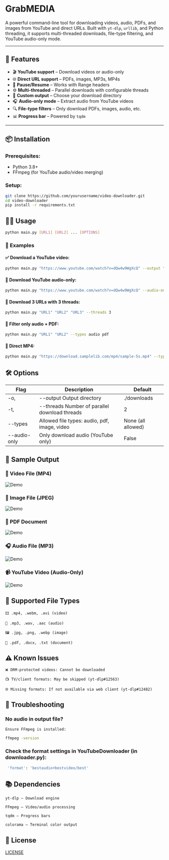 # GrabMEDIA

A powerful command-line tool for downloading videos, audio, PDFs, and images from YouTube and direct URLs. Built with `yt-dlp`, `urllib`, and Python threading, it supports multi-threaded downloads, file-type filtering, and YouTube audio-only mode.

---

## 🚀 Features

- 🎬 **YouTube support** – Download videos or audio-only
- 🌐 **Direct URL support** – PDFs, images, MP3s, MP4s
- 🔁 **Pause/Resume** – Works with Range headers
- ⚙️ **Multi-threaded** – Parallel downloads with configurable threads
- 📁 **Custom output** – Choose your download directory
- 🎧 **Audio-only mode** – Extract audio from YouTube videos
- 🔍 **File-type filters** – Only download PDFs, images, audio, etc.
- 📊 **Progress bar** – Powered by `tqdm`

---

## 📦 Installation

### Prerequisites:
- Python 3.8+
- FFmpeg (for YouTube audio/video merging)

### Setup:
```bash
git clone https://github.com/yourusername/video-downloader.git
cd video-downloader
pip install -r requirements.txt
```

## 🧑‍💻 Usage
```bash
python main.py [URL1] [URL2] ... [OPTIONS]
```

### 🧪 Examples

#### ✅ Download a YouTube video:
```bash
python main.py "https://www.youtube.com/watch?v=dQw4w9WgXcQ" --output "E:/Downloads"
```

#### 🎵 Download YouTube audio-only:
```bash
python main.py "https://www.youtube.com/watch?v=dQw4w9WgXcQ" --audio-only --types audio
```

#### 🧵 Download 3 URLs with 3 threads:
```bash
python main.py "URL1" "URL2" "URL3" --threads 3
```

#### 🎯 Filter only audio + PDF:
```bash
python main.py "URL1" "URL2" --types audio pdf
```

#### 📍 Direct MP4:
```bash
python main.py "https://download.samplelib.com/mp4/sample-5s.mp4" --types video --output "E:/Downloads"
```

## 🛠️ Options
|Flag	        | Description                                    | Default            |
|-------------|------------------------------------------------|--------------------|
|-o,          | --output	Output directory	                  | ./downloads        |
|-t,          | --threads	Number of parallel download threads	| 2                  |
|--types      | Allowed file types: audio, pdf, image, video	| None (all allowed) |
|--audio-only | Only download audio (YouTube only)	            | False              |

## 📸 Sample Output

### 🎥 Video File (MP4)
![Demo](/tests/video)

### 📸 Image File (JPEG)
![Demo](/tests/image)

### 📄 PDF Document
![Demo](/tests/pdf)

### 🎧 Audio File (MP3)
![Demo](/tests/audio)

### 📹 YouTube Video (Audio-Only)
![Demo](/tests/yt_audio)

## 🧩 Supported File Types

    🎞️ .mp4, .webm, .avi (video)

    🎵 .mp3, .wav, .aac (audio)

    🖼️ .jpg, .png, .webp (image)

    📄 .pdf, .docx, .txt (document)

## ⚠️ Known Issues

    ❌ DRM-protected videos: Cannot be downloaded

    📺 TV/client formats: May be skipped (yt-dlp#12563)

    🌐 Missing formats: If not available via web client (yt-dlp#12482)


## 🧯 Troubleshooting

### No audio in output file?

    Ensure FFmpeg is installed:
```bash
ffmpeg -version
```

### Check the format settings in YouTubeDownloader (in downloader.py):
   ```bash
    'format': 'bestaudio+bestvideo/best'
   ```

## 📚 Dependencies

    yt-dlp – Download engine

    FFmpeg – Video/audio processing

    tqdm – Progress bars

    colorama – Terminal color output

## 📄 License
[LICENSE](LICENSE)